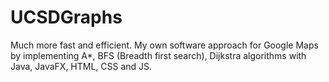 # UCSDGraphs
Much more fast and efficient. My own software approach for Google Maps by implementing A*, BFS (Breadth first search), Dijkstra algorithms with Java, JavaFX, HTML, CSS and JS.
